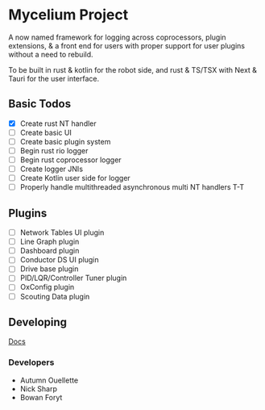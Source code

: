 # Mycelium Project

A now named framework for logging across coprocessors, plugin extensions, & a front end for users with proper support for
user plugins without a need to rebuild.

To be built in rust & kotlin for the robot side, and rust & TS/TSX with Next & Tauri for the user interface.

## Basic Todos

- [X] Create rust NT handler
- [ ] Create basic UI
- [ ] Create basic plugin system
- [ ] Begin rust rio logger
- [ ] Begin rust coprocessor logger
- [ ] Create logger JNIs
- [ ] Create Kotlin user side for logger
- [ ] Properly handle multithreaded asynchronous multi NT handlers T-T

## Plugins

- [ ] Network Tables UI plugin
- [ ] Line Graph plugin
- [ ] Dashboard plugin
- [ ] Conductor DS UI plugin
- [ ] Drive base plugin
- [ ] PID/LQR/Controller Tuner plugin
- [ ] OxConfig plugin
- [ ] Scouting Data plugin

## Developing
[Docs](docs/developing.md)

### Developers
- Autumn Ouellette
- Nick Sharp
- Bowan Foryt
